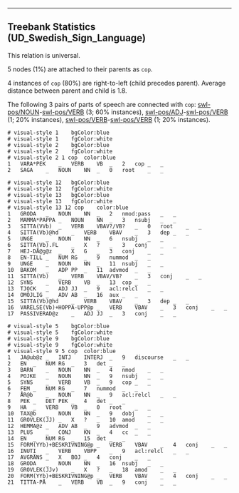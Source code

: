 

--------------------------------------------------------------------------------

## Treebank Statistics (UD_Swedish_Sign_Language)

This relation is universal.

5 nodes (1%) are attached to their parents as `cop`.

4 instances of `cop` (80%) are right-to-left (child precedes parent).
Average distance between parent and child is 1.8.

The following 3 pairs of parts of speech are connected with `cop`: [swl-pos/NOUN]()-[swl-pos/VERB]() (3; 60% instances), [swl-pos/ADJ]()-[swl-pos/VERB]() (1; 20% instances), [swl-pos/VERB]()-[swl-pos/VERB]() (1; 20% instances).


~~~ conllu
# visual-style 1	bgColor:blue
# visual-style 1	fgColor:white
# visual-style 2	bgColor:blue
# visual-style 2	fgColor:white
# visual-style 2 1 cop	color:blue
1	VARA*PEK	_	VERB	VB	_	2	cop	_	_
2	SAGA	_	NOUN	NN	_	0	root	_	_

~~~


~~~ conllu
# visual-style 12	bgColor:blue
# visual-style 12	fgColor:white
# visual-style 13	bgColor:blue
# visual-style 13	fgColor:white
# visual-style 13 12 cop	color:blue
1	GRODA	_	NOUN	NN	_	2	nmod:pass	_	_
2	MAMMA*PAPPA	_	NOUN	NN	_	3	nsubj	_	_
3	SITTA(VVb)	_	VERB	VBAV?/VB?	_	0	root	_	_
4	SITTA(Vb)@hd	_	VERB	VBAV	_	3	dep	_	_
5	UNGE	_	NOUN	NN	_	6	nsubj	_	_
6	SITTA(Vb).FL	_	X	?	_	3	conj	_	_
7	HEJ-DÅ@g@z	_	X	G	_	3	conj	_	_
8	EN-TILL	_	NUM	RG	_	9	nummod	_	_
9	UNGE	_	NOUN	NN	_	11	nsubj	_	_
10	BAKOM	_	ADP	PP	_	11	advmod	_	_
11	SITTA(Vb)	_	VERB	VBAV/VB?	_	3	conj	_	_
12	SYNS	_	VERB	VB	_	13	cop	_	_
13	TJOCK	_	ADJ	JJ	_	9	acl:relcl	_	_
14	OMÖJLIG	_	ADV	AB	_	16	aux	_	_
15	SITTA(Vb)@hd	_	VERB	VBAV	_	3	dep	_	_
16	VARELSE(Vb)+HOPPA-UPP@p	_	VERB	VBAV	_	3	conj	_	_
17	PASSIVERAD@z	_	ADJ	JJ	_	3	conj	_	_

~~~


~~~ conllu
# visual-style 5	bgColor:blue
# visual-style 5	fgColor:white
# visual-style 9	bgColor:blue
# visual-style 9	fgColor:white
# visual-style 9 5 cop	color:blue
1	JA@ub@z	_	INTJ	INTERJ	_	9	discourse	_	_
2	EN	_	NUM	RG	_	3	det	_	_
3	BARN	_	NOUN	NN	_	4	nmod	_	_
4	POJKE	_	NOUN	NN	_	9	nsubj	_	_
5	SYNS	_	VERB	VB	_	9	cop	_	_
6	FEM	_	NUM	RG	_	7	nummod	_	_
7	ÅR@b	_	NOUN	NN	_	9	acl:relcl	_	_
8	PEK	_	DET	PEK	_	4	det	_	_
9	HA	_	VERB	VB	_	0	root	_	_
10	TAX@b	_	NOUN	NN	_	9	dobj	_	_
11	GROVLEK(JJ)	_	X	?	_	10	amod	_	_
12	HEMMA@z	_	ADV	AB	_	9	advmod	_	_
13	PLUS	_	CONJ	KN	_	4	cc	_	_
14	EN	_	NUM	RG	_	15	det	_	_
15	FORM(YYb)+BESKRIVNING@p	_	VERB	VBAV	_	4	conj	_	_
16	INUTI	_	VERB	VBPP	_	9	acl:relcl	_	_
17	AVGRÄNS	_	X	BOJ	_	4	conj	_	_
18	GRODA	_	NOUN	NN	_	16	nsubj	_	_
19	GROVLEK(JJv)	_	X	?	_	18	amod	_	_
20	FORM(YYb)+BESKRIVNING@p	_	VERB	VBAV	_	4	conj	_	_
21	TITTA-PÅ	_	VERB	VB	_	9	conj	_	_

~~~


